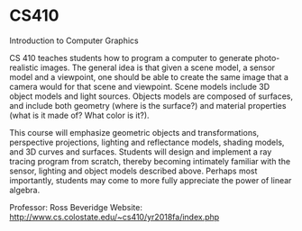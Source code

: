 # CS410
Introduction to Computer Graphics




CS 410 teaches students how to program a computer to generate photo-realistic images. The general idea is that given a scene model, a sensor model and a viewpoint, one should be able to create the same image that a camera would for that scene and viewpoint. Scene models include 3D object models and light sources. Objects models are composed of surfaces, and include both geometry (where is the surface?) and material properties (what is it made of? What color is it?).

This course will emphasize geometric objects and transformations, perspective projections, lighting and reflectance models, shading models, and 3D curves and surfaces. Students will design and implement a ray tracing program from scratch, thereby becoming intimately familiar with the sensor, lighting and object models described above. Perhaps most importantly, students may come to more fully appreciate the power of linear algebra.

Professor: Ross Beveridge 
Website: http://www.cs.colostate.edu/~cs410/yr2018fa/index.php
